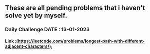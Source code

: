 ## These are all pending problems that i haven't solve yet by myself.
### Daily Challenge DATE : 13-01-2023
#### Link :(https://leetcode.com/problems/longest-path-with-different-adjacent-characters/);